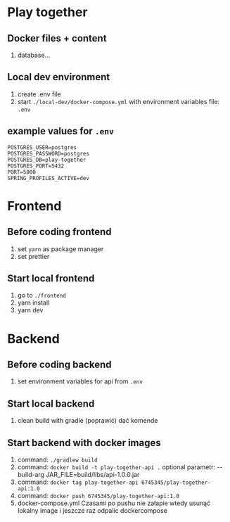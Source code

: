 # Play together

## Docker files + content
1. database...

## Local dev environment
1. create .env file
2. start `./local-dev/docker-compose.yml` with environment variables file: `.env`

## example values for `.env`
```
POSTGRES_USER=postgres
POSTGRES_PASSWORD=postgres
POSTGRES_DB=play-together
POSTGRES_PORT=5432
PORT=5000
SPRING_PROFILES_ACTIVE=dev
```

# Frontend
## Before coding frontend
1. set `yarn` as package manager
2. set prettier
   
## Start local frontend
1. go to `./frontend`
2. yarn install
3. yarn dev

# Backend
## Before coding backend
1. set environment variables for api from `.env`
   
## Start local backend
1. clean build with gradle (poprawić) dać komende

## Start backend with docker images
1. command: `./gradlew build`
2. command: `docker build -t play-together-api .`
   optional parametr: --build-arg JAR_FILE=build/libs/api-1.0.0.jar
3. command: `docker tag play-together-api 6745345/play-together-api:1.0`
4. command: `docker push 6745345/play-together-api:1.0`
5. docker-compose.yml
Czasami po pushu nie załapie wtedy usunąć lokalny image i jeszcze raz odpalic dockercompose

